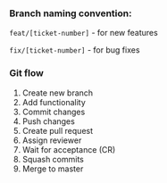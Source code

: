 ### Branch naming convention:

`feat/[ticket-number]` - for new features

`fix/[ticket-number]` - for bug fixes

### Git flow

1. Create new branch
1. Add functionality
1. Commit changes
1. Push changes
1. Create pull request
1. Assign reviewer
1. Wait for acceptance (CR)
1. Squash commits
1. Merge to master

